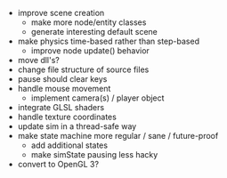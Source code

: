 * improve scene creation
	* make more node/entity classes
	* generate interesting default scene
* make physics time-based rather than step-based
	* improve node update() behavior
* move dll's?
* change file structure of source files
* pause should clear keys
* handle mouse movement
	* implement camera(s) / player object
* integrate GLSL shaders
* handle texture coordinates
* update sim in a thread-safe way
* make state machine more regular / sane / future-proof
	* add additional states
	* make simState pausing less hacky
* convert to OpenGL 3?